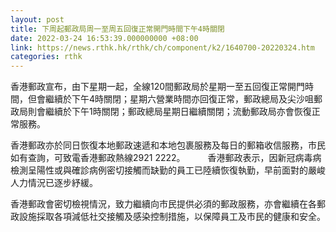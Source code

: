 ```yaml
---
layout: post
title: 下周起郵政局周一至周五回復正常開門時間下午4時關閉
date: 2022-03-24 16:53:39.000000000 +08:00
link: https://news.rthk.hk/rthk/ch/component/k2/1640700-20220324.htm
categories: rthk
---
```


香港郵政宣布，由下星期一起，全線120間郵政局於星期一至五回復正常開門時間，但會繼續於下午4時關閉；星期六營業時間亦回復正常，郵政總局及尖沙咀郵政局則會繼續於下午1時關閉；郵政總局星期日繼續關閉；流動郵政局亦會恢復正常服務。

香港郵政亦於同日恢復本地郵政速遞和本地包裹服務及每日的郵箱收信服務，市民如有查詢，可致電香港郵政熱線2921 2222。
　　 
香港郵政表示，因新冠病毒病檢測呈陽性或與確診病例密切接觸而缺勤的員工已陸續恢復執勤，早前面對的嚴峻人力情況已逐步紓緩。

香港郵政會密切檢視情況，致力繼續向市民提供必須的郵政服務，亦會繼續在各郵政設施採取各項減低社交接觸及感染控制措施，以保障員工及市民的健康和安全。
